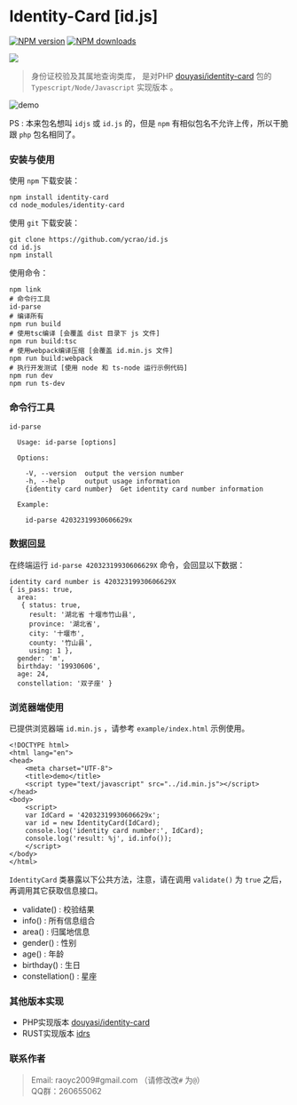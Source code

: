# Identity-Card [id.js]


[![NPM version][npm-badge]][npm-url]
[![NPM downloads][npm-downloads]][npm-url]

[npm-badge]: https://img.shields.io/npm/v/identity-card.svg?style=flat
[npm-url]: https://www.npmjs.com/package/identity-card
[npm-downloads]: http://img.shields.io/npm/dm/identity-card.svg?style=flat
[![](https://data.jsdelivr.com/v1/package/npm/identity-card/badge)](https://www.jsdelivr.com/package/npm/identity-card)


>   身份证校验及其属地查询类库， 是对PHP [douyasi/identity-card](https://github.com/douyasi/identity-card) 包的 `Typescript/Node/Javascript` 实现版本 。

![demo](example/img/WX20180518-201359.png)


PS : 本来包名想叫 `idjs` 或 `id.js` 的，但是 `npm` 有相似包名不允许上传，所以干脆跟 `php` 包名相同了。


### 安装与使用

使用 `npm` 下载安装：

```
npm install identity-card
cd node_modules/identity-card
```

使用 `git` 下载安装：

```shell
git clone https://github.com/ycrao/id.js
cd id.js
npm install
```

使用命令：

```
npm link
# 命令行工具
id-parse
# 编译所有
npm run build
# 使用tsc编译 [会覆盖 dist 目录下 js 文件]
npm run build:tsc
# 使用webpack编译压缩 [会覆盖 id.min.js 文件]
npm run build:webpack
# 执行开发测试 [使用 node 和 ts-node 运行示例代码]
npm run dev
npm run ts-dev
```

### 命令行工具

```shell
id-parse

  Usage: id-parse [options]

  Options:

    -V, --version  output the version number
    -h, --help     output usage information
    {identity card number}  Get identity card number information

  Example:

    id-parse 42032319930606629x
```

### 数据回显

在终端运行 `id-parse 42032319930606629X` 命令，会回显以下数据：

```shell
identity card number is 42032319930606629X
{ is_pass: true,
  area:
   { status: true,
     result: '湖北省 十堰市竹山县',
     province: '湖北省',
     city: '十堰市',
     county: '竹山县',
     using: 1 },
  gender: 'm',
  birthday: '19930606',
  age: 24,
  constellation: '双子座' }
```

### 浏览器端使用

已提供浏览器端 `id.min.js` ，请参考 `example/index.html` 示例使用。

```
<!DOCTYPE html>
<html lang="en">
<head>
    <meta charset="UTF-8">
    <title>demo</title>
    <script type="text/javascript" src="../id.min.js"></script>
</head>
<body>
    <script>
    var IdCard = '42032319930606629x';
    var id = new IdentityCard(IdCard);
    console.log('identity card number:', IdCard);
    console.log('result: %j', id.info());
    </script>
</body>
</html>
```

`IdentityCard` 类暴露以下公共方法，注意，请在调用 `validate()` 为 `true` 之后，再调用其它获取信息接口。

 - validate() : 校验结果
 - info() : 所有信息组合
 - area() : 归属地信息
 - gender() : 性别
 - age() : 年龄
 - birthday() : 生日
 - constellation() : 星座


### 其他版本实现

- PHP实现版本 [douyasi/identity-card](https://github.com/douyasi/identity-card)
- RUST实现版本 [idrs](https://github.com/ycrao/idrs)

### 联系作者

>   Email: raoyc2009#gmail.com （请修改改`#` 为`@`）  
>   QQ群：260655062  
